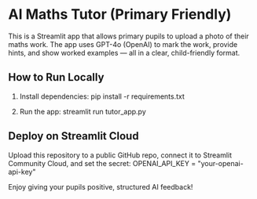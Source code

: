 # AI Maths Tutor (Primary Friendly)

This is a Streamlit app that allows primary pupils to upload a photo of their maths work. The app uses GPT-4o (OpenAI) to mark the work, provide hints, and show worked examples — all in a clear, child-friendly format.

## How to Run Locally

1. Install dependencies:
   pip install -r requirements.txt

2. Run the app:
   streamlit run tutor_app.py

## Deploy on Streamlit Cloud

Upload this repository to a public GitHub repo, connect it to Streamlit Community Cloud, and set the secret:
OPENAI_API_KEY = "your-openai-api-key"

Enjoy giving your pupils positive, structured AI feedback!